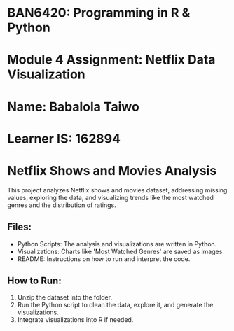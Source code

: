 # BAN6420: Programming in R & Python
# Module 4 Assignment: Netflix Data Visualization

# Name: Babalola Taiwo
# Learner IS: 162894

# Netflix Shows and Movies Analysis

This project analyzes Netflix shows and movies dataset, addressing missing values, 
exploring the data, and visualizing trends like the most watched genres and the distribution of ratings.

## Files:
- Python Scripts: The analysis and visualizations are written in Python.
- Visualizations: Charts like 'Most Watched Genres' are saved as images.
- README: Instructions on how to run and interpret the code.

## How to Run:
1. Unzip the dataset into the folder.
2. Run the Python script to clean the data, explore it, and generate the visualizations.
3. Integrate visualizations into R if needed.
